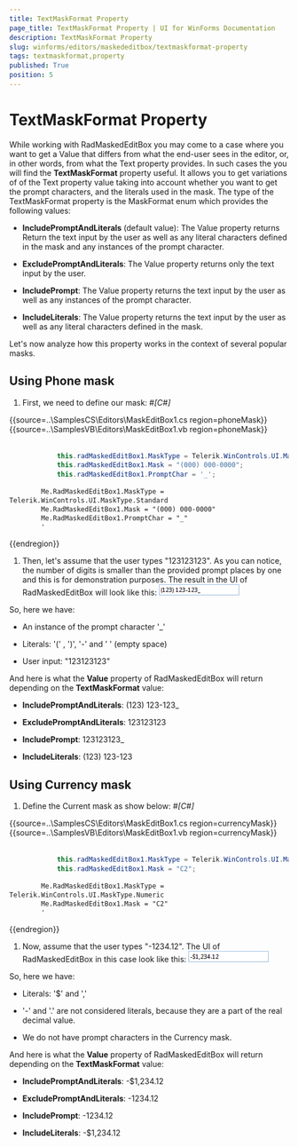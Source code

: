 ```yaml
---
title: TextMaskFormat Property
page_title: TextMaskFormat Property | UI for WinForms Documentation
description: TextMaskFormat Property
slug: winforms/editors/maskededitbox/textmaskformat-property
tags: textmaskformat,property
published: True
position: 5
---
```


# TextMaskFormat Property



While working with RadMaskedEditBox you may come to a case where you want to get
        a Value that differs from what the end-user sees in the editor, or, in other words,
        from what the Text property provides. In such cases the you will find the
        __TextMaskFormat__ property useful. It allows you to get variations of
        of the Text property value taking into account whether you want to get the prompt characters,
        and the literals used in the mask. The type of the TextMaskFormat property is the
        MaskFormat enum which provides the following values:
      

* __IncludePromptAndLiterals__ (default value): The Value property returns Return the text input by the user as well as any literal characters
            defined in the mask and any instances of the prompt character.
          

* __ExcludePromptAndLiterals__: The Value property returns only
            the text input by the user.
          

* __IncludePrompt__: The Value property returns the text input by the user as well as any instances of the prompt character.
          

* __IncludeLiterals__: The Value property returns the text input by the user as well as any literal characters defined in the mask.
          

Let's now analyze how this property works in the context of several popular masks.
      

## Using Phone mask

1. First, we need to define our mask:
            #_[C#]_

	



{{source=..\SamplesCS\Editors\MaskEditBox1.cs region=phoneMask}} 
{{source=..\SamplesVB\Editors\MaskEditBox1.vb region=phoneMask}} 

````C#
            
            this.radMaskedEditBox1.MaskType = Telerik.WinControls.UI.MaskType.Standard;
            this.radMaskedEditBox1.Mask = "(000) 000-0000";
            this.radMaskedEditBox1.PromptChar = '_';
````
````VB.NET
        Me.RadMaskedEditBox1.MaskType = Telerik.WinControls.UI.MaskType.Standard
        Me.RadMaskedEditBox1.Mask = "(000) 000-0000"
        Me.RadMaskedEditBox1.PromptChar = "_"
        '
````

{{endregion}} 




1. Then, let's assume that the user types "123123123". As you can notice, the number of digits
              is smaller than the provided prompt places by one and this is for demonstration purposes.
              The result in the UI of RadMaskedEditBox will look like this:
            ![editors-maskededitbox-textmaskformat 001](images/editors-maskededitbox-textmaskformat001.png)

So, here we have:
        

* An instance of the prompt character '_'

* Literals: '(' , ')', '-' and ' ' (empty space)

* User input: "123123123"

And here is what the __Value__ property of RadMaskedEditBox will return depending on the __TextMaskFormat__ value:
        

* __IncludePromptAndLiterals__: (123) 123-123_
            

* __ExcludePromptAndLiterals__: 123123123
            

* __IncludePrompt__: 123123123_
            

* __IncludeLiterals__: (123) 123-123
            

## Using Currency mask

1. Define the Current mask as show below:
            #_[C#]_

	



{{source=..\SamplesCS\Editors\MaskEditBox1.cs region=currencyMask}} 
{{source=..\SamplesVB\Editors\MaskEditBox1.vb region=currencyMask}} 

````C#
            
            this.radMaskedEditBox1.MaskType = Telerik.WinControls.UI.MaskType.Numeric;
            this.radMaskedEditBox1.Mask = "C2";
````
````VB.NET
        Me.RadMaskedEditBox1.MaskType = Telerik.WinControls.UI.MaskType.Numeric
        Me.RadMaskedEditBox1.Mask = "C2"
        '
````

{{endregion}} 




1. Now, assume that the user types "-1234.12". The UI of RadMaskedEditBox in this case
              look like this:
            ![editors-maskededitbox-textmaskformat 002](images/editors-maskededitbox-textmaskformat002.png)

So, here we have:
        

* Literals: '$' and ','

* '-' and '.' are not considered literals, because they are a part of the real decimal value.

* We do not have prompt characters in the Currency mask.

And here is what the __Value__ property of RadMaskedEditBox will return depending on the __TextMaskFormat__ value:
        

* __IncludePromptAndLiterals__: -$1,234.12
              

* __ExcludePromptAndLiterals__: -1234.12
              

* __IncludePrompt__: -1234.12
              

* __IncludeLiterals__: -$1,234.12
              
